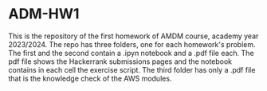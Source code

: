 # ADM-HW1
This is the repository of the first homework of AMDM course, academy year 2023/2024. The repo has three folders, one for each homework's problem. The first and the second contain a .ipyn notebook and a .pdf file each. The pdf file shows the Hackerrank submissions pages and the notebook contains in each cell the exercise script. The third folder has only a .pdf file that is the knowledge check of the AWS modules.
